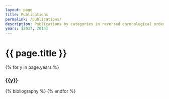 ```yaml
---
layout: page
title: Publications
permalink: /publications/
description: Publications by categories in reversed chronological order. Generated by jekyll-scholar.
years: [2017, 2014]
---
```

{{ page.title }}
================

{% for y in page.years %}
  <h3 class="year">{{y}}</h3>
  {% bibliography %}
{% endfor %}
